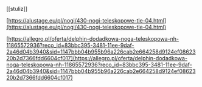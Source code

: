 [[stuliz]]

  

[https://alustage.eu/pl/nogi/430-nogi-teleskopowe-tle-04.html](https://alustage.eu/pl/nogi/430-nogi-teleskopowe-tle-04.html)

  

[https://allegro.pl/oferta/delphin-dodadkowa-noga-teleskopowa-nh-11865572936?reco_id=83bbc395-3481-11ee-9daf-2a46d04b3940&sid=1147bbb04b955b96a226cab2e664258d9124ef0862320b2d7366fdd6604cf017](https://allegro.pl/oferta/delphin-dodadkowa-noga-teleskopowa-nh-11865572936?reco_id=83bbc395-3481-11ee-9daf-2a46d04b3940&sid=1147bbb04b955b96a226cab2e664258d9124ef0862320b2d7366fdd6604cf017)
